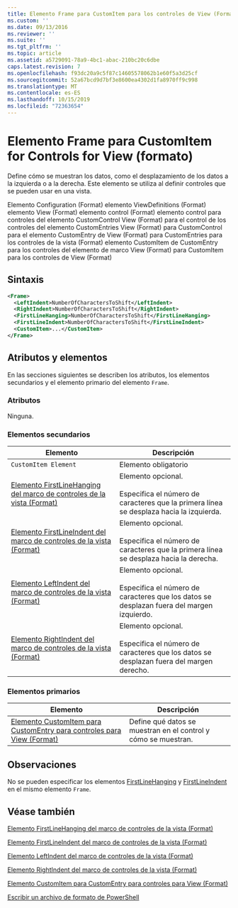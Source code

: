 ```yaml
---
title: Elemento Frame para CustomItem para los controles de View (Format) | Microsoft Docs
ms.custom: ''
ms.date: 09/13/2016
ms.reviewer: ''
ms.suite: ''
ms.tgt_pltfrm: ''
ms.topic: article
ms.assetid: a5729091-78a9-4bc1-abac-210bc20c6dbe
caps.latest.revision: 7
ms.openlocfilehash: f93dc20a9c5f87c14605578062b1e60f5a3d25cf
ms.sourcegitcommit: 52a67bcd9d7bf3e8600ea4302d1fa8970ff9c998
ms.translationtype: MT
ms.contentlocale: es-ES
ms.lasthandoff: 10/15/2019
ms.locfileid: "72363654"
---
```

# <a name="frame-element-for-customitem-for-controls-for-view-format"></a>Elemento Frame para CustomItem for Controls for View (formato)

Define cómo se muestran los datos, como el desplazamiento de los datos a la izquierda o a la derecha. Este elemento se utiliza al definir controles que se pueden usar en una vista.

Elemento Configuration (Format) elemento ViewDefinitions (Format) elemento View (Format) elemento control (Format) elemento control para controles del elemento CustomControl View (Format) para el control de los controles del elemento CustomEntries View (Format) para CustomControl para el elemento CustomEntry de View (Format) para CustomEntries para los controles de la vista (Format) elemento CustomItem de CustomEntry para los controles del elemento de marco View (Format) para CustomItem para los controles de View (Format)

## <a name="syntax"></a>Sintaxis

```xml
<Frame>
  <LeftIndent>NumberOfCharactersToShift</LeftIndent>
  <RightIndent>NumberOfCharactersToShift</RightIndent>
  <FirstLineHanging>NumberOfCharactersToShift</FirstLineHanging>
  <FirstLineIndent>NumberOfCharactersToShift</FirstLineIndent>
  <CustomItem>...</CustomItem>
</Frame>
```

## <a name="attributes-and-elements"></a>Atributos y elementos

En las secciones siguientes se describen los atributos, los elementos secundarios y el elemento primario del elemento `Frame`.

### <a name="attributes"></a>Atributos

Ninguna.

### <a name="child-elements"></a>Elementos secundarios

|Elemento|Descripción|
|-------------|-----------------|
|`CustomItem Element`|Elemento obligatorio|
|[Elemento FirstLineHanging del marco de controles de la vista (Format)](./firstlinehanging-element-for-frame-for-controls-for-view-format.md)|Elemento opcional.<br /><br /> Especifica el número de caracteres que la primera línea se desplaza hacia la izquierda.|
|[Elemento FirstLineIndent del marco de controles de la vista (Format)](./firstlineindent-element-for-frame-for-controls-for-view-format.md)|Elemento opcional.<br /><br /> Especifica el número de caracteres que la primera línea se desplaza hacia la derecha.|
|[Elemento LeftIndent del marco de controles de la vista (Format)](./leftindent-element-for-frame-for-controls-for-view-format.md)|Elemento opcional.<br /><br /> Especifica el número de caracteres que los datos se desplazan fuera del margen izquierdo.|
|[Elemento RightIndent del marco de controles de la vista (Format)](./rightindent-element-for-frame-for-controls-for-view-format.md)|Elemento opcional.<br /><br /> Especifica el número de caracteres que los datos se desplazan fuera del margen derecho.|

### <a name="parent-elements"></a>Elementos primarios

|Elemento|Descripción|
|-------------|-----------------|
|[Elemento CustomItem para CustomEntry para controles para View (Format)](./customitem-element-for-customentry-for-controls-for-view-format.md)|Define qué datos se muestran en el control y cómo se muestran.|

## <a name="remarks"></a>Observaciones

No se pueden especificar los elementos [FirstLineHanging](./firstlinehanging-element-for-frame-for-controls-for-view-format.md) y [FirstLineIndent](./firstlineindent-element-for-frame-for-controls-for-view-format.md) en el mismo elemento `Frame`.

## <a name="see-also"></a>Véase también

[Elemento FirstLineHanging del marco de controles de la vista (Format)](./firstlinehanging-element-for-frame-for-controls-for-view-format.md)

[Elemento FirstLineIndent del marco de controles de la vista (Format)](./firstlineindent-element-for-frame-for-controls-for-view-format.md)

[Elemento LeftIndent del marco de controles de la vista (Format)](./leftindent-element-for-frame-for-controls-for-view-format.md)

[Elemento RightIndent del marco de controles de la vista (Format)](./rightindent-element-for-frame-for-controls-for-view-format.md)

[Elemento CustomItem para CustomEntry para controles para View (Format)](./customitem-element-for-customentry-for-controls-for-view-format.md)

[Escribir un archivo de formato de PowerShell](./writing-a-powershell-formatting-file.md)
